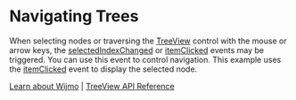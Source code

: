 Navigating Trees
================

When selecting nodes or traversing the [TreeView](https://www.grapecity.com/wijmo/api/classes/wijmo_nav.treeview.html) control with the mouse or arrow keys, the [selectedIndexChanged](https://www.grapecity.com/wijmo/api/classes/wijmo_nav.treeview.html#selecteditemchanged) or [itemClicked](https://www.grapecity.com/wijmo/api/classes/wijmo_nav.treeview.html#itemclicked) events may be triggered. You can use this event to control navigation. This example uses the [itemClicked](https://www.grapecity.com/wijmo/api/classes/wijmo_nav.treeview.html#itemclicked) event to display the selected node.

[Learn about Wijmo](https://www.grapecity.com/wijmo) | [TreeView API Reference](https://www.grapecity.com/wijmo/api/classes/wijmo_nav.treeview.html)